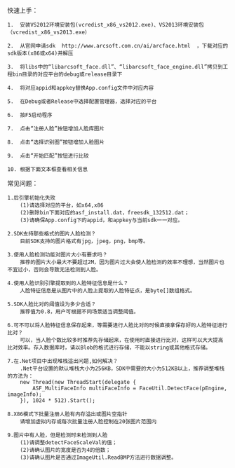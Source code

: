 快速上手：

	1.	安装VS2012环境安装包(vcredist_x86_vs2012.exe)、VS2013环境安装包（vcredist_x86_vs2013.exe）
	
	2.	从官网申请sdk  http://www.arcsoft.com.cn/ai/arcface.html  ，下载对应的sdk版本(x86或x64)并解压
	
	3.	将libs中的“libarcsoft_face.dll”、“libarcsoft_face_engine.dll”拷贝到工程bin目录的对应平台的debug或release目录下
	
	4.	将对应appid和appkey替换App.config文件中对应内容
	
	5.	在Debug或者Release中选择配置管理器，选择对应的平台
	
	6.	按F5启动程序
	
	7.	点击“注册人脸”按钮增加人脸库图片
	
	8.	点击“选择识别图”按钮增加人脸图片
	
	9.	点击“开始匹配”按钮进行比较
	
	10.	根据下面文本框查看相关信息


常见问题：

	1.后引擎初始化失败	
		(1)请选择对应的平台，如x64,x86 
		(2)删除bin下面对应的asf_install.dat，freesdk_132512.dat；
		(3)请确保App.config下的appid，和appkey与当前sdk一一对应。
		
	2.SDK支持那些格式的图片人脸检测？	
		目前SDK支持的图片格式有jpg，jpeg，png，bmp等。
		
	3.使用人脸检测功能对图片大小有要求吗？	
		推荐的图片大小最大不要超过2M，因为图片过大会使人脸检测的效率不理想，当然图片也不宜过小，否则会导致无法检测到人脸。
		
	4.使用人脸识别引擎提取到的人脸特征信息是什么？	
		人脸特征信息是从图片中的人脸上提取的人脸特征点，是byte[]数组格式。 
		
	5.SDK人脸比对的阈值设为多少合适？	
		推荐值为0.8，用户可根据不同场景适当调整阈值。
		
	6.可不可以将人脸特征信息保存起来，等需要进行人脸比对的时候直接拿保存好的人脸特征进行比对？
		可以，当人脸个数比较多时推荐先存储起来，在使用时直接进行比对，这样可以大大提高比对效率。存入数据库时，请以Blob的格式进行存储，不能以string或其他格式存储。
		
	7.在.Net项目中出现堆栈溢出问题,如何解决？
		.Net平台设置的默认堆栈大小为256KB，SDK中需要的大小为512KB以上，推荐调整堆栈的方法为：
		new Thread(new ThreadStart(delegate {
			ASF_MultiFaceInfo multiFaceInfo = FaceUtil.DetectFace(pEngine, imageInfo);
		}), 1024 * 512).Start();
		
	8.X86模式下批量注册人脸有内存溢出或图片空指针	
		请增加虚拟内存或每次批量注册人脸控制在20张图片范围内
		
	9.图片中有人脸，但是检测时未检测到人脸	
		(1)请调整detectFaceScaleVal的值；
		(2)请确认图片的宽度是否为4的倍数；
		(3)请确认图片是否通过ImageUtil.ReadBMP方法进行数据调整。
